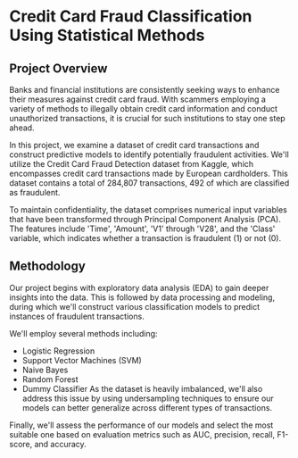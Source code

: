# Credit Card Fraud Classification Using Statistical Methods

## Project Overview
Banks and financial institutions are consistently seeking ways to enhance their measures against credit card fraud. With scammers employing a variety of methods to illegally obtain credit card information and conduct unauthorized transactions, it is crucial for such institutions to stay one step ahead.

In this project, we examine a dataset of credit card transactions and construct predictive models to identify potentially fraudulent activities. We'll utilize the Credit Card Fraud Detection dataset from Kaggle, which encompasses credit card transactions made by European cardholders. This dataset contains a total of 284,807 transactions, 492 of which are classified as fraudulent.

To maintain confidentiality, the dataset comprises numerical input variables that have been transformed through Principal Component Analysis (PCA). The features include 'Time', 'Amount', 'V1' through 'V28', and the 'Class' variable, which indicates whether a transaction is fraudulent (1) or not (0).

## Methodology
Our project begins with exploratory data analysis (EDA) to gain deeper insights into the data. This is followed by data processing and modeling, during which we'll construct various classification models to predict instances of fraudulent transactions.

We'll employ several methods including:

- Logistic Regression
- Support Vector Machines (SVM)
- Naive Bayes
- Random Forest
- Dummy Classifier
As the dataset is heavily imbalanced, we'll also address this issue by using undersampling techniques to ensure our models can better generalize across different types of transactions.

Finally, we'll assess the performance of our models and select the most suitable one based on evaluation metrics such as AUC, precision, recall, F1-score, and accuracy.
